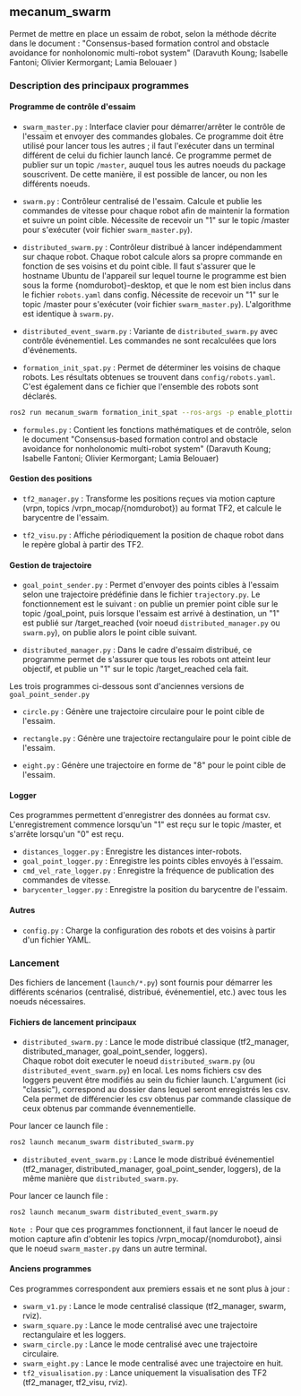 ## mecanum_swarm

Permet de mettre en place un essaim de robot, selon la méthode décrite dans le document : "Consensus-based formation control and obstacle avoidance for nonholonomic 
multi-robot system"  (Daravuth Koung; Isabelle Fantoni; Olivier Kermorgant; 
Lamia Belouaer )

### Description des principaux programmes

#### Programme de contrôle d'essaim

- `swarm_master.py` : Interface clavier pour démarrer/arrêter le contrôle de l'essaim et envoyer des commandes globales. Ce programme doit être utilisé pour lancer tous les autres ; il faut l'exécuter dans un terminal différent de celui du fichier launch lancé. Ce programme permet de publier sur un topic `/master`, auquel tous les autres noeuds du package souscrivent. De cette manière, il est possible de lancer, ou non les différents noeuds.

- `swarm.py` : Contrôleur centralisé de l'essaim. Calcule et publie les commandes de vitesse pour chaque robot afin de maintenir la formation et suivre un point cible. Nécessite de recevoir un "1" sur le topic /master pour s'exécuter (voir fichier `swarm_master.py`).

- `distributed_swarm.py` : Contrôleur distribué à lancer indépendamment sur chaque robot. Chaque robot calcule alors sa propre commande en fonction de ses voisins et du point cible. Il faut s'assurer que le hostname Ubuntu de l'appareil sur lequel tourne le programme est bien sous la forme {nomdurobot}-desktop, et que le nom est bien inclus dans le fichier `robots.yaml` dans config. Nécessite de recevoir un "1" sur le topic /master pour s'exécuter (voir fichier `swarm_master.py`). L'algorithme est identique à `swarm.py`. 

- `distributed_event_swarm.py` : Variante de `distributed_swarm.py` avec contrôle événementiel. Les commandes ne sont recalculées que lors d'événements.

- `formation_init_spat.py` : Permet de déterminer les voisins de chaque robots. Les résultats obtenues se trouvent dans `config/robots.yaml`. C'est également dans ce fichier que l'ensemble des robots sont déclarés.    

```bash
ros2 run mecanum_swarm formation_init_spat --ros-args -p enable_plotting:=true
```

- `formules.py` : Contient les fonctions mathématiques et de contrôle, selon le document "Consensus-based formation control and obstacle avoidance for nonholonomic multi-robot system" (Daravuth Koung; Isabelle Fantoni; Olivier Kermorgant; Lamia Belouaer)

#### Gestion des positions

- `tf2_manager.py` : Transforme les positions reçues via motion capture (vrpn, topics /vrpn_mocap/{nomdurobot}) au format TF2, et calcule le barycentre de l'essaim.

- `tf2_visu.py` : Affiche périodiquement la position de chaque robot dans le repère global à partir des TF2.

#### Gestion de trajectoire

- `goal_point_sender.py` : Permet d'envoyer des points cibles à l'essaim selon une trajectoire prédéfinie dans le fichier `trajectory.py`. Le fonctionnement est le suivant : on publie un premier point cible sur le topic /goal_point, puis lorsque l'essaim est arrivé à destination, un "1" est publié sur /target_reached (voir noeud `distributed_manager.py` ou `swarm.py`), on publie alors le point cible suivant.

- `distributed_manager.py` : Dans le cadre d'essaim distribué, ce programme permet de s'assurer que tous les robots ont atteint leur objectif, et publie un "1" sur le topic /target_reached cela fait.

Les trois programmes ci-dessous sont d'anciennes versions de `goal_point_sender.py`

- `circle.py` : Génère une trajectoire circulaire pour le point cible de l'essaim.

- `rectangle.py` : Génère une trajectoire rectangulaire pour le point cible de l'essaim.

- `eight.py` : Génère une trajectoire en forme de "8" pour le point cible de l'essaim.

#### Logger

Ces programmes permettent d'enregistrer des données au format csv. L'enregistrement commence lorsqu'un "1" est reçu sur le topic /master, et s'arrête lorsqu'un "0" est reçu.
- `distances_logger.py` : Enregistre les distances inter-robots.
- `goal_point_logger.py` : Enregistre les points cibles envoyés à l'essaim.
- `cmd_vel_rate_logger.py` : Enregistre la fréquence de publication des commandes de vitesse.
- `barycenter_logger.py` : Enregistre la position du barycentre de l'essaim.


#### Autres

- `config.py` : Charge la configuration des robots et des voisins à partir d'un fichier YAML.


### Lancement

Des fichiers de lancement (`launch/*.py`) sont fournis pour démarrer les différents scénarios (centralisé, distribué, événementiel, etc.) avec tous les noeuds nécessaires.


#### Fichiers de lancement principaux

- `distributed_swarm.py` : Lance le mode distribué classique (tf2_manager, distributed_manager, goal_point_sender, loggers).    
Chaque robot doit executer le noeud `distributed_swarm.py` (ou `distributed_event_swarm.py`) en local.
Les noms fichiers csv des loggers peuvent être modifiés au sein du fichier launch. L'argument (ici "classic"), correspond au dossier dans lequel seront enregistrés les csv. Cela permet de différencier les csv obtenus par commande classique de ceux obtenus par commande évennementielle.

Pour lancer ce launch file :
```bash
ros2 launch mecanum_swarm distributed_swarm.py
```

- `distributed_event_swarm.py` : Lance le mode distribué événementiel (tf2_manager, distributed_manager, goal_point_sender, loggers), de la même manière que `distributed_swarm.py`.  

Pour lancer ce launch file :
```bash
ros2 launch mecanum_swarm distributed_event_swarm.py
```

`Note :` Pour que ces programmes fonctionnent, il faut lancer le noeud de motion capture afin d'obtenir les topics /vrpn_mocap/{nomdurobot}, ainsi que le noeud `swarm_master.py` dans un autre terminal.

#### Anciens programmes 

Ces programmes correspondent aux premiers essais et ne sont plus à jour :
- `swarm_v1.py` : Lance le mode centralisé classique (tf2_manager, swarm, rviz).
- `swarm_square.py` : Lance le mode centralisé avec une trajectoire rectangulaire et les loggers.
- `swarm_circle.py` : Lance le mode centralisé avec une trajectoire circulaire.
- `swarm_eight.py` : Lance le mode centralisé avec une trajectoire en huit.
- `tf2_visualisation.py` : Lance uniquement la visualisation des TF2 (tf2_manager, tf2_visu, rviz).
